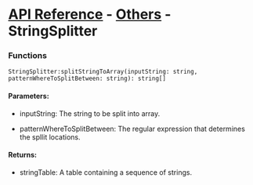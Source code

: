 # [API Reference](../../API.md) - [Others](../Others.md) - StringSplitter

### Functions

```
StringSplitter:splitStringToArray(inputString: string, patternWhereToSplitBetween: string): string[]
```

#### Parameters:

* inputString: The string to be split into array.

* patternWhereToSplitBetween: The regular expression that determines the spllit locations.

#### Returns:

* stringTable: A table containing a sequence of strings.
